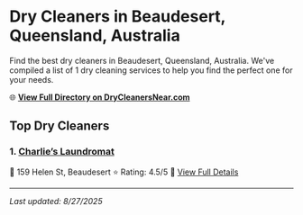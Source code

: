 # Dry Cleaners in Beaudesert, Queensland, Australia

Find the best dry cleaners in Beaudesert, Queensland, Australia. We've compiled a list of 1 dry cleaning services to help you find the perfect one for your needs.

🌐 **[View Full Directory on DryCleanersNear.com](https://drycleanersnear.com/city/Australia/Queensland/Beaudesert)**

## Top Dry Cleaners

### 1. [Charlie’s Laundromat](https://drycleanersnear.com/dryCleaner/68aa73bf39cc7c0899005dfe/charlie-s-laundromat)
📍 159 Helen St, Beaudesert
⭐ Rating: 4.5/5
🔗 [View Full Details](https://drycleanersnear.com/dryCleaner/68aa73bf39cc7c0899005dfe/charlie-s-laundromat)


---

*Last updated: 8/27/2025*
